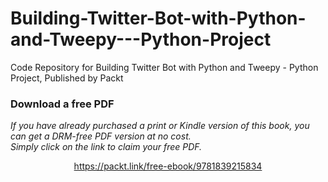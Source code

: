# Building-Twitter-Bot-with-Python-and-Tweepy---Python-Project
Code Repository for Building Twitter Bot with Python and Tweepy - Python Project, Published by Packt
### Download a free PDF

 <i>If you have already purchased a print or Kindle version of this book, you can get a DRM-free PDF version at no cost.<br>Simply click on the link to claim your free PDF.</i>
<p align="center"> <a href="https://packt.link/free-ebook/9781839215834">https://packt.link/free-ebook/9781839215834 </a> </p>